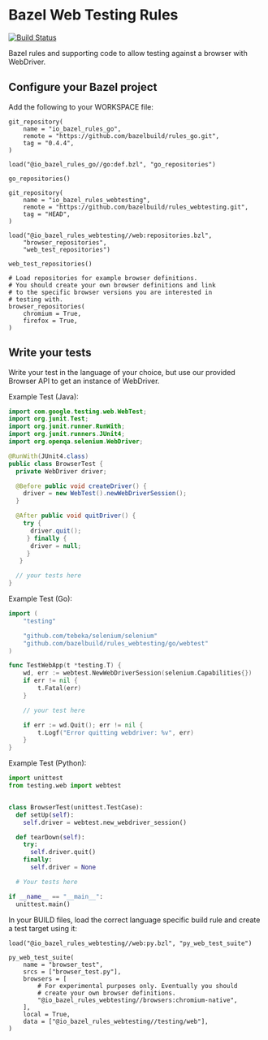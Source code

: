 # Bazel Web Testing Rules

[![Build
Status](http://ci.bazel.io/buildStatus/icon?job=rules_web)](http://ci.bazel.io/job/rules_web)

Bazel rules and supporting code to allow testing against a browser with
WebDriver.

## Configure your Bazel project

Add the following to your WORKSPACE file:

```bzl
git_repository(
    name = "io_bazel_rules_go",
    remote = "https://github.com/bazelbuild/rules_go.git",
    tag = "0.4.4",
)

load("@io_bazel_rules_go//go:def.bzl", "go_repositories")

go_repositories()

git_repository(
    name = "io_bazel_rules_webtesting",
    remote = "https://github.com/bazelbuild/rules_webtesting.git",
    tag = "HEAD",
)

load("@io_bazel_rules_webtesting//web:repositories.bzl",
    "browser_repositories",
    "web_test_repositories")

web_test_repositories()

# Load repositories for example browser definitions.
# You should create your own browser definitions and link
# to the specific browser versions you are interested in
# testing with.
browser_repositories(
    chromium = True,
    firefox = True,
)
```

## Write your tests

Write your test in the language of your choice, but use our provided Browser API
to get an instance of WebDriver.

Example Test (Java):

```java
import com.google.testing.web.WebTest;
import org.junit.Test;
import org.junit.runner.RunWith;
import org.junit.runners.JUnit4;
import org.openqa.selenium.WebDriver;

@RunWith(JUnit4.class)
public class BrowserTest {
  private WebDriver driver;

  @Before public void createDriver() {
    driver = new WebTest().newWebDriverSession();
  }

  @After public void quitDriver() {
    try {
      driver.quit();
     } finally {
      driver = null;
     }
   }

  // your tests here
}
```

Example Test (Go):

```go
import (
    "testing"

    "github.com/tebeka/selenium/selenium"
    "github.com/bazelbuild/rules_webtesting/go/webtest"
)

func TestWebApp(t *testing.T) {
    wd, err := webtest.NewWebDriverSession(selenium.Capabilities{})
    if err != nil {
        t.Fatal(err)
    }

    // your test here

    if err := wd.Quit(); err != nil {
        t.Logf("Error quitting webdriver: %v", err)
    }
}
```

Example Test (Python):

```python
import unittest
from testing.web import webtest


class BrowserTest(unittest.TestCase):
  def setUp(self):
    self.driver = webtest.new_webdriver_session()

  def tearDown(self):
    try:
      self.driver.quit()
    finally:
      self.driver = None

  # Your tests here

if __name__ == "__main__":
  unittest.main()
```

In your BUILD files, load the correct language specific build rule and create a
test target using it:

```bzl
load("@io_bazel_rules_webtesting//web:py.bzl", "py_web_test_suite")

py_web_test_suite(
    name = "browser_test",
    srcs = ["browser_test.py"],
    browsers = [
        # For experimental purposes only. Eventually you should
        # create your own browser definitions.
        "@io_bazel_rules_webtesting//browsers:chromium-native",
    ],
    local = True,
    data = ["@io_bazel_rules_webtesting//testing/web"],
)
```
